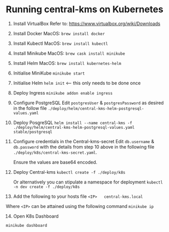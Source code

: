 # Running central-kms on Kubernetes

1. Install VirtualBox
    Refer to: https://www.virtualbox.org/wiki/Downloads

2. Install Docker
    MacOS: `brew install docker`

3. Install Kubectl
    MacOS: `brew install kubectl`

4. Install Minikube
    MacOS: `brew cask install minikube`

5. Install Helm
    MacOS: `brew install kubernetes-helm`

6. Initialise MiniKube
    `minikube start`

7. Initialise Helm
    `helm init` <-- this only needs to be done once

8. Deploy Ingress
    `minikube addon enable ingress`

9. Configure PostgreSQL
    Edit `postgresUser` & `postgresPassword` as desired in the follow file `./deploy/helm/central-kms-helm-postgresql-values.yaml` 

10. Deploy PosgreSQL
    `helm install --name central-kms -f ./deploy/helm/central-kms-helm-postgresql-values.yaml stable/postgresql`

11. Configure credentials in the Central-kms-secret
    Edit `db.username` & `db.password` with the details from step 10 above in the following file `./deploy/k8s/central-kms-secret.yaml`. 
    
    Ensure the values are base64 encoded.

12. Deploy Central-kms
    `kubectl create -f ./deploy/k8s`

    Or alternatively you can stipulate a namespace for deployment
    `kubectl -n dev create -f ./deploy/k8s`

13. Add the following to your hosts file
`<IP>	central-kms.local`

Where `<IP>` can be attained using the following command `minikube ip`

14. Open K8s Dashboard

`minikube dashboard`
